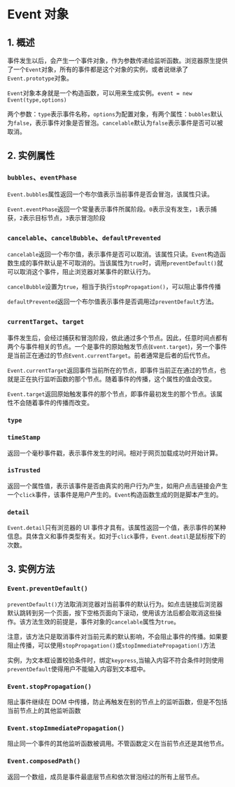 # Event 对象

## 1. 概述

事件发生以后，会产生一个事件对象，作为参数传递给监听函数。浏览器原生提供了一个`Event`对象，所有的事件都是这个对象的实例，或者说继承了`Event.prototype`对象。

`Event`对象本身就是一个构造函数，可以用来生成实例。`event = new Event(type,options)`

两个参数：`type`表示事件名称，`options`为配置对象，有两个属性：`bubbles`默认为`false`，表示事件对象是否冒泡。`cancelable`默认为`false`表示事件是否可以被取消。

## 2. 实例属性

### `bubbles`、`eventPhase`

`Event.bubbles`属性返回一个布尔值表示当前事件是否会冒泡，该属性只读。

`Event.eventPhase`返回一个常量表示事件所属阶段。`0`表示没有发生，`1`表示捕获，`2`表示目标节点，`3`表示冒泡阶段

### `cancelable`、`cancelBubble`、`defaultPrevented`

`cancelable`返回一个布尔值，表示事件是否可以取消。该属性只读。`Event`构造函数生成的事件默认是不可取消的。当该属性为`true`时，调用`preventDefault()`就可以取消这个事件，阻止浏览器对某事件的默认行为。

`cancelBubble`设置为`true`，相当于执行`stopPropagation()`，可以阻止事件传播

`defaultPrevented`返回一个布尔值表示事件是否调用过`preventDefault`方法。

### `currentTarget`、`target`

事件发生后，会经过捕获和冒泡阶段，依此通过多个节点。因此，任意时间点都有两个与事件相关的节点。一个是事件的原始触发节点(`Event.target`)，另一个事件是当前正在通过的节点`Event.currentTarget`。前者通常是后者的后代节点。

`Event.currentTarget`返回事件当前所在的节点，即事件当前正在通过的节点，也就是正在执行监听函数的那个节点。随着事件的传播，这个属性的值会改变。

`Event.target`返回原始触发事件的那个节点，即事件最初发生的那个节点。该属性不会随着事件的传播而改变。

### `type`

### `timeStamp`

返回一个毫秒事件戳，表示事件发生的时间。相对于网页加载成功时开始计算。

### `isTrusted`

返回一个属性值，表示该事件是否由真实的用户行为产生，如用户点击链接会产生一个`click`事件，该事件是用户产生的。`Event`构造函数生成的则是脚本产生的。

### `detail`

`Event.detail`只有浏览器的 UI 事件才具有。该属性返回一个值，表示事件的某种信息。具体含义和事件类型有关。如对于`click`事件，`Event.deatil`是鼠标按下的次数。

## 3. 实例方法

### `Event.preventDefault()`

`preventDefault()`方法取消浏览器对当前事件的默认行为。如点击链接后浏览器默认跳转到另一个页面，按下空格页面向下滚动，使用该方法后都会取消这些操作。该方法生效的前提是，事件对象的`cancelable`属性为`true`。

注意，该方法只是取消事件对当前元素的默认影响，不会阻止事件的传播。如果要阻止传播，可以使用`stopPropagation()`或`stopImmediatePropagation()`方法

实例，为文本框设置校验条件时，绑定`keypress`,当输入内容不符合条件时则使用`preventDefault`使得用户不能输入内容到文本框中。

### `Event.stopPropagation()`

阻止事件继续在 DOM 中传播，防止再触发在别的节点上的监听函数，但是不包括当前节点上的其他监听函数

### `Event.stopImmediatePropagation()`

阻止同一个事件的其他监听函数被调用。不管函数定义在当前节点还是其他节点。

### `Event.composedPath()`

返回一个数组，成员是事件最底层节点和依次冒泡经过的所有上层节点。
